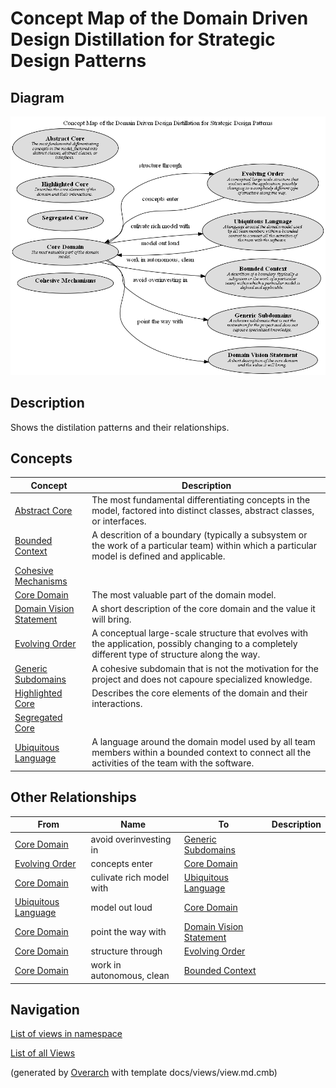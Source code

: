 # Concept Map of the Domain Driven Design Distillation for Strategic Design Patterns

## Diagram
![Concept Map of the Domain Driven Design Distillation for Strategic Design Patterns](../../../software-development/domain-driven-design/distillation/concept-view.png)

## Description
Shows the distilation patterns and their relationships.

## Concepts
| Concept | Description |
|---|---|
| [Abstract Core](../../../software-development/domain-driven-design/distillation/c-abstract-core.md)| The most fundamental differentiating concepts in the model, factored into distinct classes, abstract classes, or interfaces. |
| [Bounded Context](../../../software-development/domain-driven-design/modelling/c-bounded-context.md)| A descrition of a boundary (typically a subsystem or the work of a particular team) within which a particular model is defined and applicable. |
| [Cohesive Mechanisms](../../../software-development/domain-driven-design/distillation/c-cohesive-mechanisms.md)|  |
| [Core Domain](../../../software-development/domain-driven-design/distillation/c-core-domain.md)| The most valuable part of the domain model. |
| [Domain Vision Statement](../../../software-development/domain-driven-design/distillation/c-domain-vision-statement.md)| A short description of the core domain and the value it will bring. |
| [Evolving Order](../../../software-development/domain-driven-design/large-scale-structure/c-evolving-order.md)| A conceptual large-scale structure that evolves with the application, possibly changing to a completely different type of structure along the way. |
| [Generic Subdomains](../../../software-development/domain-driven-design/distillation/c-generic-subdomains.md)| A cohesive subdomain that is not the motivation for the project and does not capoure specialized knowledge. |
| [Highlighted Core](../../../software-development/domain-driven-design/distillation/c-highlighted-core.md)| Describes the core elements of the domain and their interactions. |
| [Segregated Core](../../../software-development/domain-driven-design/distillation/c-segregated-core.md)|  |
| [Ubiquitous Language](../../../software-development/domain-driven-design/modelling/c-ubiquitous-language.md)| A language around the domain model used by all team members within a bounded context to connect all the activities of the team with the software. |

## Other Relationships
| From | Name | To | Description |
|---|---|---|---|
| [Core Domain](../../../software-development/domain-driven-design/distillation/c-core-domain.md) | avoid overinvesting in | [Generic Subdomains](../../../software-development/domain-driven-design/distillation/c-generic-subdomains.md) |  |
| [Evolving Order](../../../software-development/domain-driven-design/large-scale-structure/c-evolving-order.md) | concepts enter | [Core Domain](../../../software-development/domain-driven-design/distillation/c-core-domain.md) |  |
| [Core Domain](../../../software-development/domain-driven-design/distillation/c-core-domain.md) | culivate rich model with | [Ubiquitous Language](../../../software-development/domain-driven-design/modelling/c-ubiquitous-language.md) |  |
| [Ubiquitous Language](../../../software-development/domain-driven-design/modelling/c-ubiquitous-language.md) | model out loud | [Core Domain](../../../software-development/domain-driven-design/distillation/c-core-domain.md) |  |
| [Core Domain](../../../software-development/domain-driven-design/distillation/c-core-domain.md) | point the way with | [Domain Vision Statement](../../../software-development/domain-driven-design/distillation/c-domain-vision-statement.md) |  |
| [Core Domain](../../../software-development/domain-driven-design/distillation/c-core-domain.md) | structure through | [Evolving Order](../../../software-development/domain-driven-design/large-scale-structure/c-evolving-order.md) |  |
| [Core Domain](../../../software-development/domain-driven-design/distillation/c-core-domain.md) | work in autonomous, clean | [Bounded Context](../../../software-development/domain-driven-design/modelling/c-bounded-context.md) |  |

## Navigation
[List of views in namespace](./views-in-namespace.md)

[List of all Views](../../../views.md)


(generated by [Overarch](https://github.com/soulspace-org/overarch) with template docs/views/view.md.cmb)

